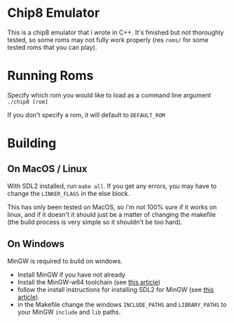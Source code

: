 # Chip8 Emulator

This is a chip8 emulator that i wrote in C++. It's finished but not thoroughly tested, so some roms may not fully work properly (res `roms/` for some tested roms that you can play).

# Running Roms

Specify which rom you would like to load as a command line argument
`./chip8 [rom]`

If you don't specify a rom, it will default to `DEFAULT_ROM`

# Building

## On MacOS / Linux

With SDL2 installed, run `make all`. If you get any errors, you may have to change the `LINKER_FLAGS` in the else block.

This has only been tested on MacOS, so i'm not 100% sure if it works on linux, and if it doesn't it should just be a matter of changing the makefile (the build process is very simple so it shouldn't be too hard).

## On Windows

MinGW is required to build on windows.

 - Install MinGW if you have not already
 - Install the MinGW-w64 toolchain (see [this article](https://code.visualstudio.com/docs/cpp/config-mingw#_prerequisites))
 - follow the install instructions for installing SDL2 for MinGW (see [this article](https://lazyfoo.net/tutorials/SDL/01_hello_SDL/windows/mingw/index.php)).
 - in the Makefile change the windows `INCLUDE_PATHS` and `LIBRARY_PATHS` to your MinGW `include` and `lib` paths.
